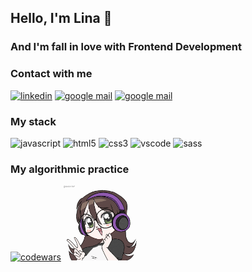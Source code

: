 ## Hello, I'm Lina 👋

### And I'm fall in love with Frontend Development

### Contact with me

[<img width='40px' alt='linkedin' src='https://brand.linkedin.com/content/dam/me/business/en-us/amp/brand-site/v2/bg/LI-Bug.svg.original.svg'>][linkedin] [<img width='40px' alt='google mail' src='https://lh3.googleusercontent.com/8v_oGMOj9bgohn50RgLhJ8XGZ2kIUdr0RG4zCkIYnfjK24ORS0WFaTWmnzxXzagUg2fwAmDy1W_Y4oTtIacT2dhQzAqOy5H9Vg23Rq1oVnhUGtOynjY'>][mail] [<img width='40px' alt='google mail' src='https://assets-global.website-files.com/6257adef93867e50d84d30e2/636e0a69f118df70ad7828d4_icon_clyde_blurple_RGB.svg'>][discord]

### My stack

<img aling='left' width='40px' alt='javascript' src='https://cdn.icon-icons.com/icons2/2415/PNG/512/javascript_original_logo_icon_146455.png'> <img aling='left' width='40px' alt='html5' src='https://cdn.icon-icons.com/icons2/2415/PNG/512/html_original_wordmark_logo_icon_146478.png'> <img aling='left' width='40px' alt='css3' src='https://cdn.icon-icons.com/icons2/2415/PNG/512/css_original_wordmark_logo_icon_146576.png'> <img aling='left' width='40px' alt='vscode' src='https://cdn.icon-icons.com/icons2/2107/PNG/512/file_type_vscode_icon_130084.png'> <img aling='left' width='40px' alt='sass' src='https://cdn.icon-icons.com/icons2/2107/PNG/512/file_type_sass_icon_130182.png'>

### My algorithmic practice

[<img aling='left' alt='codewars' src='https://www.codewars.com/users/silenciomar/badges/large?theme=light'>][codewars] <img width='120px' alt='linkedin' src='./assets/me.gif'>

[linkedin]:https://www.linkedin.com/in/lina-kovalenko-silenciomar/
[mail]:mailto:galina9862@gmail.com
[discord]:https://discordapp.com/users/689506453039743136
[leetcode]: https://leetcode.com/silenciomar/
[codewars]: https://www.codewars.com/users/silenciomar
